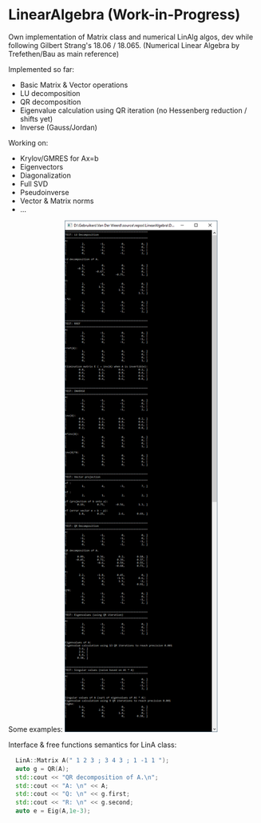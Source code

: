 # LinearAlgebra (Work-in-Progress)
Own implementation of Matrix class and numerical LinAlg algos, dev while following Gilbert Strang's 18.06 / 18.065.
(Numerical Linear Algebra by Trefethen/Bau as main reference)

Implemented so far:
* Basic Matrix & Vector operations
* LU decomposition
* QR decomposition
* Eigenvalue calculation using QR iteration (no Hessenberg reduction / shifts yet)
* Inverse (Gauss/Jordan)

Working on:
* Krylov/GMRES for Ax=b
* Eigenvectors
* Diagonalization
* Full SVD
* Pseudoinverse
* Vector & Matrix norms
* ...

Some examples:
![Tests](LinAlg_tests.png)

Interface & free functions semantics for LinA class:
```cpp
  LinA::Matrix A(" 1 2 3 ; 3 4 3 ; 1 -1 1 ");
  auto g = QR(A);
  std::cout << "QR decomposition of A.\n";
  std::cout << "A: \n" << A;
  std::cout << "Q: \n" << g.first;
  std::cout << "R: \n" << g.second;
  auto e = Eig(A,1e-3);
```

